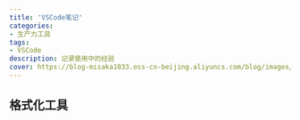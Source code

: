 ```yaml
---
title: 'VSCode笔记'
categories:
- 生产力工具
tags: 
- VSCode
description: 记录使用中的经验
cover: https://blog-misaka1033.oss-cn-beijing.aliyuncs.com/blog/images/39900175_p0.jpg
---
```

## 格式化工具